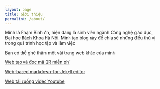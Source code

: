 ```yaml
---
layout: page
title: Giới thiệu
permalink: /about/
---
```


Mình là Phạm Bình An, hiện đang là sinh viên ngành Công nghệ giáo dục, Đại học Bách Khoa Hà Nội. Mình tạo blog này để chia sẻ những điều thú vị trong quá trình học tập và làm việc

Bạn có thể ghé thăm một vài trang web khác của mình

[Web tạo và đọc mã QR miễn phí](https://brianhuster.github.io/my-qr)

[Web-based markdown-for-Jekyll editor](https://brianhuster.github.io/jekyll-md)

[Web tải xuống video Youtube](https://youtubedown.streamlit.app)

